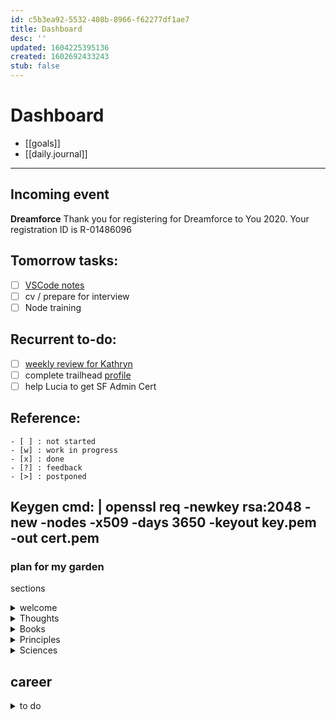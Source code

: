 ```yaml
---
id: c5b3ea92-5532-408b-8966-f62277df1ae7
title: Dashboard
desc: ''
updated: 1604225395136
created: 1602692433243
stub: false
---
```

# Dashboard

- [[goals]]
- [[daily.journal]]

---
## Incoming event
**Dreamforce**
Thank you for registering for Dreamforce to You 2020.
Your registration ID is R-01486096

## Tomorrow tasks:
- [ ] [VSCode notes](https://trailhead.salesforce.com/en/content/learn/projects/quickstart-vscode-salesforce) 
- [ ] cv / prepare for interview
- [ ] Node training

## Recurrent to-do:
- [ ] [weekly review for Kathryn](https://docs.google.com/document/d/1RcVrCH8Ch0T9X_k4-lo5Z8O21agcuhXG_AA9Zsb9CFc/edit)
- [ ] complete trailhead [profile](https://trailblazer.me/id)
- [ ] help Lucia to get SF Admin Cert

## Reference:
```
- [ ] : not started
- [w] : work in progress
- [x] : done
- [?] : feedback
- [>] : postponed
```
## Keygen cmd: | openssl req -newkey rsa:2048 -new -nodes -x509 -days 3650 -keyout key.pem -out cert.pem

### plan for my garden

sections

<details><summary>welcome
</summary>
#Hi

### Welcome to Cristian’s [Digital Garden](https://joelhooks.com/digital-garden) 🌱
I’m Cristian.
I’m a Salesforce developer consultant at Revolent.
I currently hold 2 Salesforce certifications, Admin and Platform Developer; I'm currently working on my 3rd Certification as an App Builder.
The purpose of my Digital garden/second brain, is to put my knowledge, all in one place, easely accessible.



Where you can find me:

:email: : c.caratti(at)me.com
Twitter: @criscaratti
Github: https://github.com/criscara-dev
LinkedIn: https://www.linkedin.com/in/cristian-caratti-00a1b7136/

~~Thanks for stopping by and please do not hesitate to get in touch if you have any questions or comments.~~

This static website has been built using [Dendron](https://www.dendron.so/), Jackill.

</details>
 
<details><summary>
Thoughts
</summary>
**Lorem ipsum dolor sit amet...**
</details>

<details><summary>
Books
</summary>
**Lorem ipsum dolor sit amet...**
</details>
 
<details><summary>
Principles
</summary>
life
work -> Salesforce -> ...
</details>

<details><summary>
Sciences
</summary>
- Math
- Physics
- Astronomy
- Chemestry
- Computing

</details>

## career
<details><summary>
to do
</summary>

- [ ] Career exploration toolpack pdfs 
- [ ] my profile - and for to work with me 
- [ ] this [trail](https://trailhead.salesforce.com/content/learn/trails/build-your-career-with-salesforce-skills) and info from this trail
- [ ] Get professional picture taken 
- [ ] https://appexchange.salesforce.com/jobs 
 
</details>
